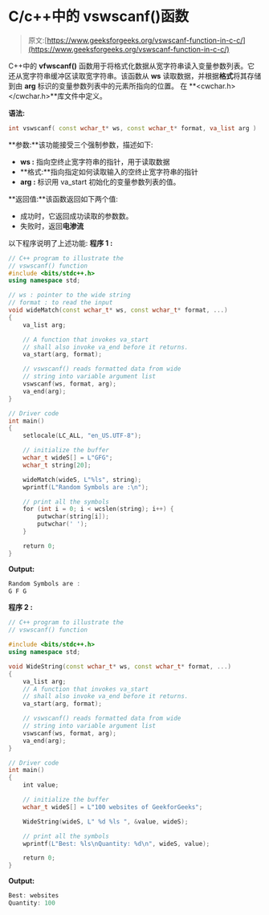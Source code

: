 # C/c++中的 vswscanf()函数

> 原文:[https://www.geeksforgeeks.org/vswscanf-function-in-c-c/](https://www.geeksforgeeks.org/vswscanf-function-in-c-c/)

C++中的 **vfwscanf()** 函数用于将格式化数据从宽字符串读入变量参数列表。它还从宽字符串缓冲区读取宽字符串。该函数从 **ws** 读取数据，并根据**格式**将其存储到由 **arg** 标识的变量参数列表中的元素所指向的位置。
在 **<cwchar.h></cwchar.h>**库文件中定义。

**语法:**

```cpp
int vswscanf( const wchar_t* ws, const wchar_t* format, va_list arg )
```

**参数:**该功能接受三个强制参数，描述如下:

*   **ws :** 指向空终止宽字符串的指针，用于读取数据
*   **格式:**指向指定如何读取输入的空终止宽字符串的指针
*   **arg :** 标识用 va_start 初始化的变量参数列表的值。

**返回值:**该函数返回如下两个值:

*   成功时，它返回成功读取的参数数。
*   失败时，返回**电渗流**

以下程序说明了上述功能:
**程序 1 :**

```cpp
// C++ program to illustrate the
// vswscanf() function
#include <bits/stdc++.h>
using namespace std;

// ws : pointer to the wide string
// format : to read the input
void wideMatch(const wchar_t* ws, const wchar_t* format, ...)
{
    va_list arg;

    // A function that invokes va_start
    // shall also invoke va_end before it returns.
    va_start(arg, format);

    // vswscanf() reads formatted data from wide
    // string into variable argument list
    vswscanf(ws, format, arg);
    va_end(arg);
}

// Driver code
int main()
{
    setlocale(LC_ALL, "en_US.UTF-8");

    // initialize the buffer
    wchar_t wideS[] = L"GFG";
    wchar_t string[20];

    wideMatch(wideS, L"%ls", string);
    wprintf(L"Random Symbols are :\n");

    // print all the symbols
    for (int i = 0; i < wcslen(string); i++) {
        putwchar(string[i]);
        putwchar(' ');
    }

    return 0;
}
```

**Output:**

```cpp
Random Symbols are :
G F G

```

**程序 2 :**

```cpp
// C++ program to illustrate the
// vswscanf() function

#include <bits/stdc++.h>
using namespace std;

void WideString(const wchar_t* ws, const wchar_t* format, ...)
{
    va_list arg;
    // A function that invokes va_start
    // shall also invoke va_end before it returns.
    va_start(arg, format);

    // vswscanf() reads formatted data from wide
    // string into variable argument list
    vswscanf(ws, format, arg);
    va_end(arg);
}

// Driver code
int main()
{
    int value;

    // initialize the buffer
    wchar_t wideS[] = L"100 websites of GeekforGeeks";

    WideString(wideS, L" %d %ls ", &value, wideS);

    // print all the symbols
    wprintf(L"Best: %ls\nQuantity: %d\n", wideS, value);

    return 0;
}
```

**Output:**

```cpp
Best: websites
Quantity: 100

```